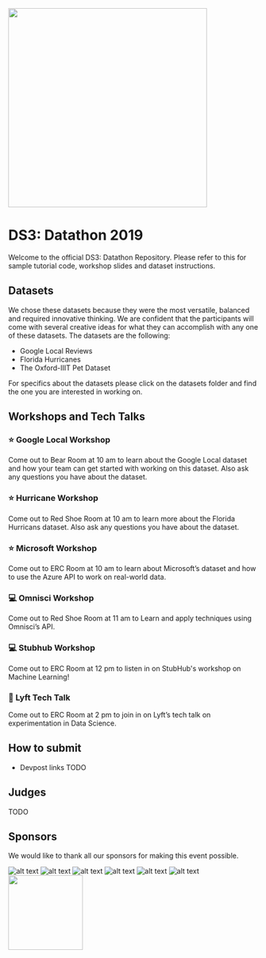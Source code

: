 <img src="https://github.com/data-science-student-society/datathon2019/blob/master/images/datathon.png" width="400" />

# DS3: Datathon 2019
Welcome to the official DS3: Datathon Repository. Please refer to this for sample tutorial code, workshop slides and dataset instructions.

## Datasets
We chose these datasets because they were the most versatile, balanced and required innovative thinking. We are confident that the participants will come with several creative ideas for what they can accomplish with any one of these datasets. The datasets are the following:

- Google Local Reviews 
- Florida Hurricanes
- The Oxford-IIIT Pet Dataset

For specifics about the datasets please click on the datasets folder and find the one you are interested in working on. 

## Workshops and Tech Talks
### :star: Google Local Workshop
Come out to Bear Room at 10 am to learn about the Google Local dataset and how your team can get started with working on this dataset. Also ask any questions you have about the dataset. 

### :star: Hurricane Workshop
Come out to Red Shoe Room at 10 am to learn more about the Florida Hurricans dataset. Also ask any questions you have about the dataset. 

### :star: Microsoft Workshop
Come out to ERC Room at 10 am to learn about Microsoft’s dataset and how to use the Azure API to work on real-world data.

### :computer: Omnisci Workshop
Come out to Red Shoe Room at 11 am to Learn and apply techniques using Omnisci’s API.

### :computer: Stubhub Workshop
Come out to ERC Room at 12 pm to listen in on StubHub's workshop on Machine Learning!

### :microphone: Lyft Tech Talk
Come out to ERC Room at 2 pm to join in on Lyft’s tech talk on experimentation in Data Science.

## How to submit 
- Devpost links TODO

## Judges
TODO

## Sponsors

We would like to thank all our sponsors for making this event possible. 

![alt text](https://github.com/data-science-student-society/datathon2019/blob/master/images/microsoft.png)
![alt text](https://github.com/data-science-student-society/datathon2019/blob/master/images/lyft.png)
![alt text](https://github.com/data-science-student-society/datathon2019/blob/master/images/stubhub.png)
![alt text](https://github.com/data-science-student-society/datathon2019/blob/master/images/omnisci.png)
![alt text](https://github.com/data-science-student-society/datathon2019/blob/master/images/mcc.png)
![alt text](https://github.com/data-science-student-society/datathon2019/blob/master/images/univcenter.png)
<img src="https://github.com/data-science-student-society/datathon2019/blob/master/images/hdsi.jpg" width="150" />
